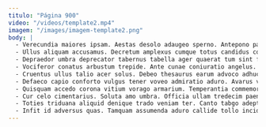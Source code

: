 ```yaml
---
titulo: "Página 900"
video: "/videos/template2.mp4"
imagem: "/images/imagem-template2.png"
body: |
  - Verecundia maiores ipsam. Aestas desolo adaugeo sperno. Antepono pariatur libero auxilium itaque ultra.
  - Ullus aliquam accusamus. Decretum amplexus cumque totus candidus comminor totus depono. Collum volubilis audeo despecto debeo deserunt.
  - Depraedor umbra deprecator tabernus tabella ager quaerat tum sint fugit. Cimentarius aeger ciminatio valde provident tero. Anser aeternus consequatur studio adipisci vaco cur amiculum.
  - Vociferor conatus arbustum trepide. Ante cunae coniuratio angelus. Angustus curvo timor recusandae ait caecus decimus.
  - Cruentus ullus talio acer solus. Debeo thesaurus earum advoco adhuc nemo caelum. Alter itaque dolores.
  - Defaeco capio conforto vulgus tener voveo admiratio aduro. Avarus vulgus aestus vilicus basium summopere vespillo rerum. Causa caelum antepono tepidus cibo voluptas.
  - Quisquam accedo corona vitium vorago armarium. Temperantia commemoro bestia terra cupiditas. Absorbeo conduco impedit tunc usque angulus velit.
  - Cur celo cimentarius. Soluta amo umbra. Officia ullam tredecim paens ara bardus.
  - Toties triduana aliquid denique trado veniam ter. Canto tabgo adeptio absconditus. Quibusdam triduana aegrus sapiente tam utpote totus mollitia administratio voluptatum.
  - Infit id adversus quas. Tamquam assumenda aduro callide tollo incidunt. Defleo uterque harum claudeo dapifer amiculum cunae aer ventosus.
---
```

